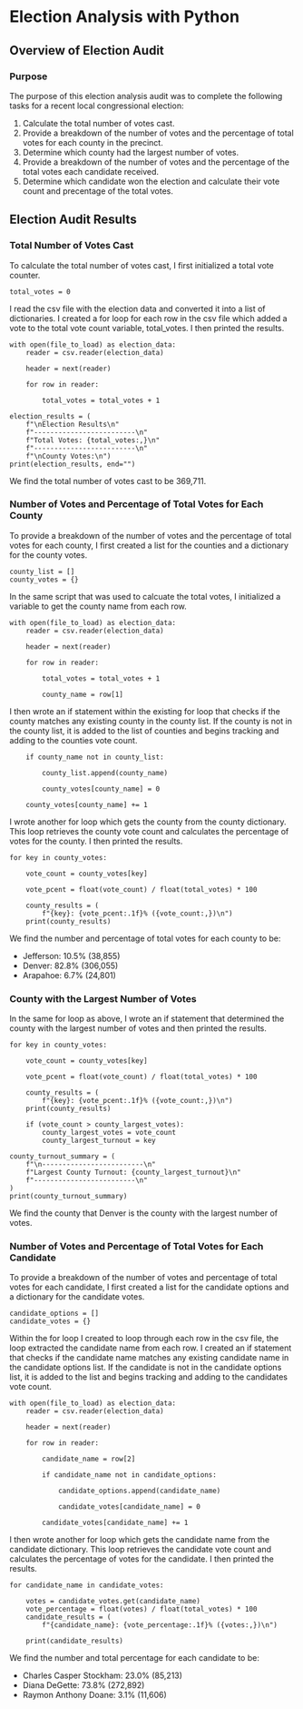 # Election Analysis with Python

## Overview of Election Audit

### Purpose
The purpose of this election analysis audit was to complete the following tasks for a recent local congressional election:

 1. Calculate the total number of votes cast.
 2. Provide a breakdown of the number of votes and the percentage of total votes for each county in the precinct.
 3. Determine which county had the largest number of votes.
 4. Provide a breakdown of the number of votes and the percentage of the total votes each candidate received.
 5. Determine which candidate won the election and calculate their vote count and precentage of the total votes.

## Election Audit Results

### Total Number of Votes Cast
To calculate the total number of votes cast, I first initialized a total vote counter.

```
total_votes = 0
```

I read the csv file with the election data and converted it into a list of dictionaries. I created a for loop for each row in the csv file which added a vote to the total vote count variable, total_votes. I then printed the results.

```
with open(file_to_load) as election_data:
    reader = csv.reader(election_data)

    header = next(reader)

    for row in reader:

        total_votes = total_votes + 1
        
election_results = (
    f"\nElection Results\n"
    f"-------------------------\n"
    f"Total Votes: {total_votes:,}\n"
    f"-------------------------\n"
    f"\nCounty Votes:\n")
print(election_results, end="")
```

We find the total number of votes cast to be 369,711.

### Number of Votes and Percentage of Total Votes for Each County
To provide a breakdown of the number of votes and the percentage of total votes for each county, I first created a list for the counties and a dictionary for the county votes.

```
county_list = []
county_votes = {}
```

In the same script that was used to calcuate the total votes, I initialized a variable to get the county name from each row.

```
with open(file_to_load) as election_data:
    reader = csv.reader(election_data)

    header = next(reader)

    for row in reader:

        total_votes = total_votes + 1
        
        county_name = row[1]
```

I then wrote an if statement within the existing for loop that checks if the county matches any existing county in the county list. If the county is not in the county list, it is added to the list of counties and begins tracking and adding to the counties vote count.

```
    if county_name not in county_list:
        
        county_list.append(county_name)
        
        county_votes[county_name] = 0
        
    county_votes[county_name] += 1
```

I wrote another for loop which gets the county from the county dictionary. This loop retrieves the county vote count and calculates the percentage of votes for the county. I then printed the results.

```
for key in county_votes:

    vote_count = county_votes[key]
    
    vote_pcent = float(vote_count) / float(total_votes) * 100
        
    county_results = (
        f"{key}: {vote_pcent:.1f}% ({vote_count:,})\n")
    print(county_results)
```

We find the number and percentage of total votes for each county to be:
 - Jefferson: 10.5% (38,855)
 - Denver: 82.8% (306,055)
 - Arapahoe: 6.7% (24,801)

### County with the Largest Number of Votes
In the same for loop as above, I wrote an if statement that determined the county with the largest number of votes and then printed the results.

```
for key in county_votes:

    vote_count = county_votes[key]
    
    vote_pcent = float(vote_count) / float(total_votes) * 100
        
    county_results = (
        f"{key}: {vote_pcent:.1f}% ({vote_count:,})\n")
    print(county_results)
    
    if (vote_count > county_largest_votes):
        county_largest_votes = vote_count
        county_largest_turnout = key
        
county_turnout_summary = (
    f"\n-------------------------\n"
    f"Largest County Turnout: {county_largest_turnout}\n"
    f"-------------------------\n"
)
print(county_turnout_summary)
```

We find the county that Denver is the county with the largest number of votes.

### Number of Votes and Percentage of Total Votes for Each Candidate
To provide a breakdown of the number of votes and percentage of total votes for each candidate, I first created a list for the candidate options and a dictionary for the candidate votes.

```
candidate_options = []
candidate_votes = {}
```

Within the for loop I created to loop through each row in the csv file, the loop extracted the candidate name from each row. I created an if statement that checks if the candidate name matches any existing candidate name in the candidate options list. If the candidate is not in the candidate options list, it is added to the list and begins tracking and adding to the candidates vote count.

```
with open(file_to_load) as election_data:
    reader = csv.reader(election_data)

    header = next(reader)

    for row in reader:

        candidate_name = row[2]

        if candidate_name not in candidate_options:

            candidate_options.append(candidate_name)

            candidate_votes[candidate_name] = 0

        candidate_votes[candidate_name] += 1
```

I then wrote another for loop which gets the candidate name from the candidate dictionary. This loop retrieves the candidate vote count and calculates the percentage of votes for the candidate. I then printed the results.

```
for candidate_name in candidate_votes:

    votes = candidate_votes.get(candidate_name)
    vote_percentage = float(votes) / float(total_votes) * 100
    candidate_results = (
        f"{candidate_name}: {vote_percentage:.1f}% ({votes:,})\n")

    print(candidate_results)
```
We find the number and total percentage for each candidate to be:
- Charles Casper Stockham: 23.0% (85,213)
- Diana DeGette: 73.8% (272,892)
- Raymon Anthony Doane: 3.1% (11,606)


